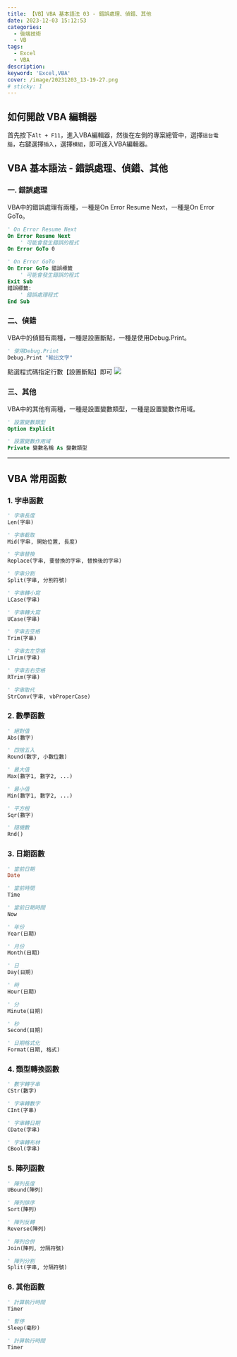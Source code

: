 ```yaml
---
title: 【VB】VBA 基本語法 03 - 錯誤處理、偵錯、其他
date: 2023-12-03 15:12:53
categories: 
  - 後端技術
  - VB
tags: 
  - Excel
  - VBA
description:
keyword: 'Excel,VBA'
cover: /image/20231203_13-19-27.png
# sticky: 1
---
```


## 如何開啟 VBA 編輯器
首先按下```Alt + F11```，進入VBA編輯器，然後在左側的專案總管中，選擇```這台電腦```，右鍵選擇```插入```，選擇```模組```，即可進入VBA編輯器。

## VBA 基本語法 - 錯誤處理、偵錯、其他
### 一. 錯誤處理
VBA中的錯誤處理有兩種，一種是On Error Resume Next，一種是On Error GoTo。
```vb
' On Error Resume Next
On Error Resume Next
    ' 可能會發生錯誤的程式
On Error GoTo 0
```
```vb
' On Error GoTo
On Error GoTo 錯誤標籤
    ' 可能會發生錯誤的程式
Exit Sub
錯誤標籤:
    ' 錯誤處理程式
End Sub
```
### 二、偵錯
VBA中的偵錯有兩種，一種是設置斷點，一種是使用Debug.Print。
```vb
' 使用Debug.Print
Debug.Print "輸出文字"
```

點選程式碼指定行數【設置斷點】即可
![](/image/20231203_14-01-08.png)

### 三、其他
VBA中的其他有兩種，一種是設置變數類型，一種是設置變數作用域。
```vb
' 設置變數類型
Option Explicit
```
```vb
' 設置變數作用域
Private 變數名稱 As 變數類型
```

--- 

## VBA 常用函數
### 1. 字串函數
```vb
' 字串長度
Len(字串)
```
```vb
' 字串截取
Mid(字串, 開始位置, 長度)
```
```vb
' 字串替換
Replace(字串, 要替換的字串, 替換後的字串)
```
```vb
' 字串分割
Split(字串, 分割符號)
```
```vb
' 字串轉小寫
LCase(字串)
```
```vb
' 字串轉大寫
UCase(字串)
```
```vb
' 字串去空格
Trim(字串)
```
```vb
' 字串去左空格
LTrim(字串)
```
```vb
' 字串去右空格
RTrim(字串)
```
```vb
' 字串取代
StrConv(字串, vbProperCase)
```
### 2. 數學函數
```vb
' 絕對值
Abs(數字)
```
```vb
' 四捨五入
Round(數字, 小數位數)
```
```vb
' 最大值
Max(數字1, 數字2, ...)
```
```vb
' 最小值
Min(數字1, 數字2, ...)
```
```vb
' 平方根
Sqr(數字)
```
```vb
' 隨機數
Rnd()
```
### 3. 日期函數
```vb
' 當前日期
Date
```
```vb
' 當前時間
Time
```
```vb
' 當前日期時間
Now
```
```vb
' 年份
Year(日期)
```
```vb
' 月份
Month(日期)
```
```vb
' 日
Day(日期)
```
```vb
' 時
Hour(日期)
```
```vb
' 分
Minute(日期)
```
```vb
' 秒
Second(日期)
```
```vb
' 日期格式化
Format(日期, 格式)
```
### 4. 類型轉換函數
```vb
' 數字轉字串
CStr(數字)
```
```vb
' 字串轉數字
CInt(字串)
```
```vb
' 字串轉日期
CDate(字串)
```
```vb
' 字串轉布林
CBool(字串)
```
### 5. 陣列函數
```vb
' 陣列長度
UBound(陣列)
```
```vb
' 陣列排序
Sort(陣列)
```
```vb
' 陣列反轉
Reverse(陣列)
```
```vb
' 陣列合併
Join(陣列, 分隔符號)
```
```vb
' 陣列分割
Split(字串, 分隔符號)
```
### 6. 其他函數
```vb
' 計算執行時間
Timer
```
```vb
' 暫停
Sleep(毫秒)
```
```vb
' 計算執行時間
Timer
```

